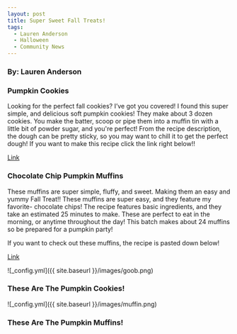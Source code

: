 ```yaml
---
layout: post
title: Super Sweet Fall Treats!
tags:
  - Lauren Anderson
  - Halloween
  - Community News
---
```



### By: Lauren Anderson

### Pumpkin Cookies

Looking for the perfect fall cookies? I’ve got you covered! I found this super simple, and delicious soft pumpkin cookies! They make about 3 dozen cookies. You make the batter,  scoop or pipe them into a muffin tin with a little bit of powder sugar, and you're perfect! From the recipe description, the dough can be pretty sticky, so you may want to chill it to get the perfect dough! 
If you want to make this recipe click the link right below!!

<a href="https://lovelylittlekitchen.com/soft-pumpkin-cookies/">Link</a> 
### Chocolate Chip Pumpkin Muffins

These muffins are super simple, fluffy, and sweet. Making them an easy and yummy Fall Treat!! These muffins are super easy, and they feature my favorite- chocolate chips! The recipe features basic ingredients, and they take an estimated 25 minutes to make.  These are perfect to eat in the morning, or anytime throughout the day! This batch makes about 24 muffins so be prepared for a pumpkin party!
  

If you want to check out these muffins, the recipe is pasted down below!
  
  <a href="https://www.dinneratthezoo.com/pumpkin-chocolate-chip-muffins/">Link</a> 
  
  
![_config.yml]({{ site.baseurl }}/images/goob.png)
### These Are The Pumpkin Cookies!

![_config.yml]({{ site.baseurl }}/images/muffin.png)
### These Are The Pumpkin Muffins!
